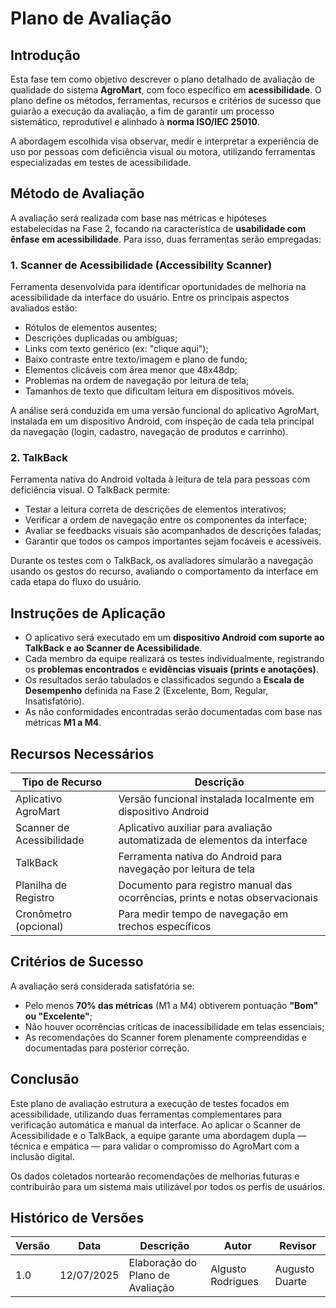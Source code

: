 # Plano de Avaliação

## Introdução

Esta fase tem como objetivo descrever o plano detalhado de avaliação de qualidade do sistema **AgroMart**, com foco específico em **acessibilidade**. O plano define os métodos, ferramentas, recursos e critérios de sucesso que guiarão a execução da avaliação, a fim de garantir um processo sistemático, reprodutível e alinhado à **norma ISO/IEC 25010**.

A abordagem escolhida visa observar, medir e interpretar a experiência de uso por pessoas com deficiência visual ou motora, utilizando ferramentas especializadas em testes de acessibilidade.

## Método de Avaliação

A avaliação será realizada com base nas métricas e hipóteses estabelecidas na Fase 2, focando na característica de **usabilidade com ênfase em acessibilidade**. Para isso, duas ferramentas serão empregadas:

### 1. Scanner de Acessibilidade (Accessibility Scanner)

Ferramenta desenvolvida para identificar oportunidades de melhoria na acessibilidade da interface do usuário. Entre os principais aspectos avaliados estão:

* Rótulos de elementos ausentes;
* Descrições duplicadas ou ambíguas;
* Links com texto genérico (ex: "clique aqui");
* Baixo contraste entre texto/imagem e plano de fundo;
* Elementos clicáveis com área menor que 48x48dp;
* Problemas na ordem de navegação por leitura de tela;
* Tamanhos de texto que dificultam leitura em dispositivos móveis.

A análise será conduzida em uma versão funcional do aplicativo AgroMart, instalada em um dispositivo Android, com inspeção de cada tela principal da navegação (login, cadastro, navegação de produtos e carrinho).

### 2. TalkBack

Ferramenta nativa do Android voltada à leitura de tela para pessoas com deficiência visual. O TalkBack permite:

* Testar a leitura correta de descrições de elementos interativos;
* Verificar a ordem de navegação entre os componentes da interface;
* Avaliar se feedbacks visuais são acompanhados de descrições faladas;
* Garantir que todos os campos importantes sejam focáveis e acessíveis.

Durante os testes com o TalkBack, os avaliadores simularão a navegação usando os gestos do recurso, avaliando o comportamento da interface em cada etapa do fluxo do usuário.

## Instruções de Aplicação

* O aplicativo será executado em um **dispositivo Android com suporte ao TalkBack e ao Scanner de Acessibilidade**.
* Cada membro da equipe realizará os testes individualmente, registrando os **problemas encontrados** e **evidências visuais (prints e anotações)**.
* Os resultados serão tabulados e classificados segundo a **Escala de Desempenho** definida na Fase 2 (Excelente, Bom, Regular, Insatisfatório).
* As não conformidades encontradas serão documentadas com base nas métricas **M1 a M4**.

## Recursos Necessários

| Tipo de Recurso           | Descrição                                                                     |
| ------------------------- | ----------------------------------------------------------------------------- |
| Aplicativo AgroMart       | Versão funcional instalada localmente em dispositivo Android                  |
| Scanner de Acessibilidade | Aplicativo auxiliar para avaliação automatizada de elementos da interface     |
| TalkBack                  | Ferramenta nativa do Android para navegação por leitura de tela               |
| Planilha de Registro      | Documento para registro manual das ocorrências, prints e notas observacionais |
| Cronômetro (opcional)     | Para medir tempo de navegação em trechos específicos                          |

## Critérios de Sucesso

A avaliação será considerada satisfatória se:

* Pelo menos **70% das métricas** (M1 a M4) obtiverem pontuação **"Bom" ou "Excelente"**;
* Não houver ocorrências críticas de inacessibilidade em telas essenciais;
* As recomendações do Scanner forem plenamente compreendidas e documentadas para posterior correção.

## Conclusão

Este plano de avaliação estrutura a execução de testes focados em acessibilidade, utilizando duas ferramentas complementares para verificação automática e manual da interface. Ao aplicar o Scanner de Acessibilidade e o TalkBack, a equipe garante uma abordagem dupla — técnica e empática — para validar o compromisso do AgroMart com a inclusão digital.

Os dados coletados nortearão recomendações de melhorias futuras e contribuirão para um sistema mais utilizável por todos os perfis de usuários.


## Histórico de Versões

| Versão | Data       | Descrição                         | Autor             | Revisor        |
|--------|------------|-----------------------------------|-------------------|----------------|
| 1.0    | 12/07/2025 | Elaboração do Plano de Avaliação  | Algusto Rodrigues | Augusto Duarte |
